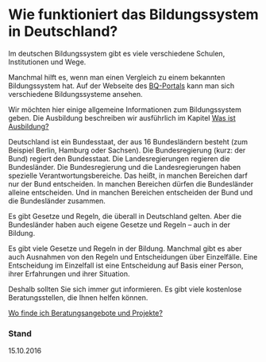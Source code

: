 # Wie funktioniert das Bildungssystem in Deutschland?

Im deutschen Bildungssystem gibt es viele verschiedene Schulen, Institutionen und Wege.

Manchmal hilft es, wenn man einen Vergleich zu einem bekannten Bildungssystem hat. Auf der Webseite des [BQ-Portals](https://www.bq-portal.de/de/db/berufsbildungssysteme) kann man sich verschiedene Bildungssysteme ansehen.

Wir möchten hier einige allgemeine Informationen zum Bildungssystem geben. Die Ausbildung beschreiben wir ausführlich im Kapitel [Was ist Ausbildung?](#ausbildung)

Deutschland ist ein Bundesstaat, der aus 16 Bundesländern besteht \(zum Beispiel Berlin, Hamburg oder Sachsen\). Die Bundesregierung \(kurz: der Bund\) regiert den Bundesstaat. Die Landesregierungen regieren die Bundesländer. Die Bundesregierung und die Landesregierungen haben spezielle Verantwortungsbereiche. Das heißt, in manchen Bereichen darf nur der Bund entscheiden. In manchen Bereichen dürfen die Bundesländer alleine entscheiden. Und in manchen Bereichen entscheiden der Bund und die Bundesländer zusammen.

Es gibt Gesetze und Regeln, die überall in Deutschland gelten. Aber die Bundesländer haben auch eigene Gesetze und Regeln – auch in der Bildung.

Es gibt viele Gesetze und Regeln in der Bildung. Manchmal gibt es aber auch Ausnahmen von den Regeln und Entscheidungen über Einzelfälle. Eine Entscheidung im Einzelfall ist eine Entscheidung auf Basis einer Person, ihrer Erfahrungen und ihrer Situation.

Deshalb sollten Sie sich immer gut informieren. Es gibt viele kostenlose Beratungsstellen, die Ihnen helfen können.

[Wo finde ich Beratungsangebote und Projekte?](#beratung)

### Stand

15.10.2016

